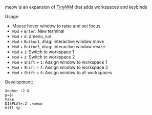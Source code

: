 meow is an expansion of [TinyWM](https://github.com/mackstann/tinywm) that adds workspaces and keybinds


Usage:
  - Mouse hover window to raise and set focus
  - `Mod` + `Enter`: New terminal
  - `Mod` + `d`: dmenu_run
  - `Mod` + `Button1`, drag: interactive window move
  - `Mod` + `Button3`, drag: interactive window resize
  - `Mod` + `1`: Switch to workspace 1
  - `Mod` + `2`: Switch to workspace 2
  - `Mod` + `Shift` + `1`: Assign window to workspace 1
  - `Mod` + `Shift` + `2`: Assign window to workspace 2
  - `Mod` + `Shift` + `0`: Assign window to all workspaces


Development:

    Xephyr :2 &
    p=$!
    make
    DISPLAY=:2 ./meow
    kill $p
